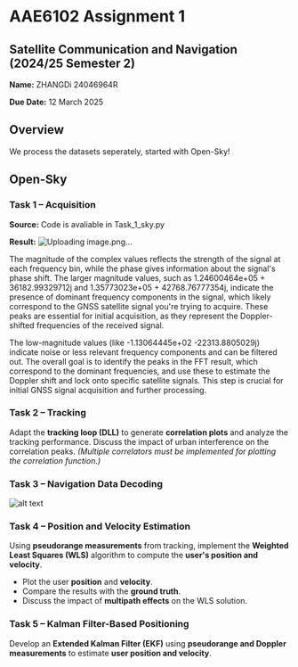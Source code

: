 # AAE6102 Assignment 1

## Satellite Communication and Navigation (2024/25 Semester 2)
 
**Name:** ZHANGDi 24046964R

**Due Date:** 12 March 2025  

## Overview  
We process the datasets seperately, started with Open-Sky!



## Open-Sky 

### **Task 1 – Acquisition**  
**Source:** Code is avaliable in Task_1_sky.py

**Result:**
![Uploading image.png…]()

The magnitude of the complex values reflects the strength of the signal at each frequency bin, while the phase gives information about the signal's phase shift. The larger magnitude values, such as 1.24600464e+05 + 36182.99329712j and 1.35773023e+05 + 42768.76777354j, indicate the presence of dominant frequency components in the signal, which likely correspond to the GNSS satellite signal you're trying to acquire. These peaks are essential for initial acquisition, as they represent the Doppler-shifted frequencies of the received signal.

The low-magnitude values (like -1.13064445e+02 -22313.8805029j) indicate noise or less relevant frequency components and can be filtered out. The overall goal is to identify the peaks in the FFT result, which correspond to the dominant frequencies, and use these to estimate the Doppler shift and lock onto specific satellite signals. This step is crucial for initial GNSS signal acquisition and further processing.

### **Task 2 – Tracking**  
Adapt the **tracking loop (DLL)** to generate **correlation plots** and analyze the tracking performance. Discuss the impact of urban interference on the correlation peaks. *(Multiple correlators must be implemented for plotting the correlation function.)*

### **Task 3 – Navigation Data Decoding**  
![alt text](image-1.png)

### **Task 4 – Position and Velocity Estimation**  
Using **pseudorange measurements** from tracking, implement the **Weighted Least Squares (WLS)** algorithm to compute the **user's position and velocity**.  
- Plot the user **position** and **velocity**.  
- Compare the results with the **ground truth**.  
- Discuss the impact of **multipath effects** on the WLS solution.

### **Task 5 – Kalman Filter-Based Positioning**  
Develop an **Extended Kalman Filter (EKF)** using **pseudorange and Doppler measurements** to estimate **user position and velocity**.
